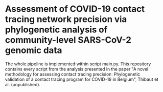 # Assessment of COVID-19 contact tracing network precision via phylogenetic analysis of community-level SARS-CoV-2 genomic data

The whole pipeline is implemented within script main.py.
This repository contains every script from the analysis presented in the paper "A novel methodology for assessing contact tracing precision: Phylogenetic validation of a contact tracing program for COVID-19 in Belgium", Thibaut et al. (unpublished).

